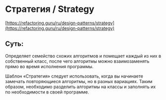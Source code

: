 # Стратегия / Strategy
[https://refactoring.guru/ru/design-patterns/strategy](https://refactoring.guru/ru/design-patterns/strategy)

## Суть:

Определяет семейство схожих алгоритмов и помещает каждый из них в собственный класс, после чего алгоритмы можно взаимозаменять прямо во время исполнения программы.

Шаблон «Стратегия» следует использовать, когда вы начинаете замечать повторяющиеся алгоритмы, но в разных вариациях. Таким образом, необходимо разделить алгоритмы на классы и заполнять их по необходимости в своей программе.
